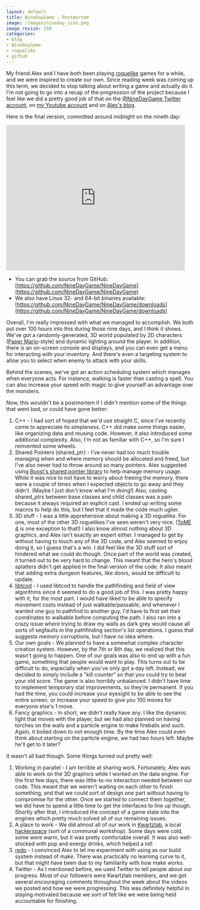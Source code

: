 ```yaml
---
layout: default
title: NineDayGame - Postmortem
image: /images/nineday_icon.png
image_resize: 150
categories:
- blog
- NineDayGame
- roguelike
- github
---
```


My friend Alex and I have both been playing [roguelike](http://roguebasin.roguelikedevelopment.org/index.php?title=What_a_roguelike_is) games for a while, and we were inspired to create our own. Since reading week was coming up this term, we decided to stop talking about writing a game and actually do it. I'm not going to go into a recap of the progression of the project because I feel like we did a pretty good job of that on the [@NineDayGame Twitter account](http://twitter.com/NineDayGame), on [my Youtube account](http://www.youtube.com/view_play_list?p=514EB1545CFC7371) and on [Alex's blog](http://www.kwartzlab.ca/?s=Nine+Day+Game).

Here is the final version, committed around midnight on the nineth day:

<iframe title="YouTube video player" width="480" height="390" src="http://www.youtube.com/embed/Tb4UopPh6yg" frameborder="0">&nbsp;</iframe>

* You can grab the source from GitHub: [https://github.com/NineDayGame/NineDayGame](https://github.com/NineDayGame/NineDayGame)
* We also have Linux 32- and 64-bit binaries available: [https://github.com/NineDayGame/NineDayGame/downloads](https://github.com/NineDayGame/NineDayGame/downloads)

Overall, I'm really impressed with what we managed to accomplish. We both put over 100 hours into this during those nine days, and I think it shows. We've got a randomly-generated, 3D world populated by 2D characters ([Paper Mario](http://en.wikipedia.org/wiki/Paper_Mario)-style) and dynamic lighting around the player. In addition, there is an on-screen console and displays, and you can even get a menu for interacting with your inventory. And there's even a targeting system to allow you to select when enemy to attack with your skills.

Behind the scenes, we've got an action scheduling system which manages when everyone acts. For instance, walking is faster than casting a spell. You can also increase your speed with magic to give yourself an advantage over the monsters.

Now, this wouldn't be a postmortem if I didn't mention some of the things that went bad, or could have gone better:
1. C++ - I had sort of hoped that we'd use straight C, since I've recently come to appreciate its simpleness. C++ did make some things easier, like organizing data and reusing code. However, it also introduced some additional complexity. Also, I'm not as familiar with C++, so I'm sure I reinvented some wheels.
1. Shared Pointers (shared_ptr) - I've never had too much trouble managing when and where memory should be allocated and freed, but I've also never had to throw around so many pointers. Alex suggested using [Boost's shared pointer library](http://www.boost.org/doc/libs/release/libs/smart_ptr/shared_ptr.htm) to help manage memory usage. While it was nice to not have to worry about freeing the memory, there were a couple of times when I expected objects to go away and they didn't. (Maybe I just don't know what I'm doing!) Also, casting shared_ptrs between base classes and child classes was a pain because it always required an explicit cast. I ended up writing some macros to help do this, but I feel that it made the code much uglier.
1. 3D stuff - I was a little apprehensive about making a 3D roguelike. For one, most of the other 3D roguelikes I've seen weren't very nice. ([ToME 4](http://te4.org/) is one exception to that!) I also know almost nothing about 3D graphics, and Alex isn't exactly an expert either. I managed to get by without having to touch any of the 3D code, and Alex seemed to enjoy doing it, so I guess that's a win. I did feel like the 3D stuff sort of hindered what we could do though. Once part of the world was created, it turned out to be very hard to change. This meant that the hero's blood splatters didn't get applied in the final version of the code. It also meant that adding extra dungeon features, like doors, would be difficult to update.
1. [libtcod](http://doryen.eptalys.net/libtcod/) - I used libtcod to handle the pathfinding and field of view algorithms since it seemed to do a good job of this. I was pretty happy with it, for the most part. I would have liked to be able to specify movement costs instead of just walkable/passable, and whenever I wanted one guy to pathfind to another guy, I'd have to first set their coordinates to walkable before computing the path. I also ran into a crazy issue where trying to draw my walls as dark grey would cause all sorts of segfaults in the pathfinding section's list operations. I guess that suggests memory corruptions, but I have no idea where.
1. Our own goals - We planned to have a somewhat complex character creation system. However, by the 7th or 8th day, we realized that this wasn't going to happen. One of our goals was also to end up with a fun game, something that people would want to play. This turns out to be difficult to do, especially when you've only got a day left. Instead, we decided to simply include a "kill counter" so that you could try to beat your old score. The game is also horribly unbalanced. I didn't have time to implement temporary stat improvements, so they're permanent. If you had the time, you could increase your eyesight to be able to see the entire screen, or increase your speed to give you 100 moves for everyone else's 1 move.
1. Fancy graphics - In short, we didn't really have any. I like the dynamic light that moves with the player, but we had also planned on having torches on the walls and a particle engine to make fireballs and such. Again, it boiled down to not enough time. By the time Alex could even think about starting on the particle engine, we had two hours left. Maybe he'll get to it later?

It wasn't all bad though. Some things turned out pretty well:

1. Working in parallel - I am terrible at sharing work. Fortunately, Alex was able to work on the 3D graphics while I worked on the data engine. For the first few days, there was little-to-no interaction needed between our code. This meant that we weren't waiting on each other to finish something, and that we could sort of design one part without having to compromise for the other. Once we started to connect them together, we did have to spend a little time to get the interfaces to line up though. Shortly after that, I introduced the concept of a game state into the engines which pretty much solved all of our remaining issues.
1. A place to work - We did almost all of our work in [Kwartzlab](http://www.kwartzlab.ca/), a local [hackerspace](http://en.wikipedia.org/wiki/Hackerspace) (sort of a communal workshop). Some days were cold, some were warm, but it was pretty comfortable overall. It was also well-stocked with pop and energy drinks, which helped a lot!
1. [redo](https://github.com/apenwarr/redo) - I convinced Alex to let me experiment with using as our build system instead of make. There was practically no learning curve to it, but that might have been due to my familiarity with how make works.
1. Twitter - As I mentioned before, we used Twitter to tell people about our progress. Most of our followers were Kwartzlab members, and we got several encouraging comments throughout the week about the videos we posted and how we were progressing. This was definitely helpful in staying motivated because we sort of felt like we were being held accountable for finishing.

